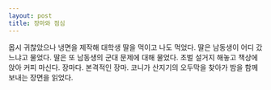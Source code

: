 ```yaml
---
layout: post
title: 장마와 점심
---
```

몹시 귀찮았으나 냉면을 제작해 대학생 딸을 먹이고 나도 먹었다.
딸은 남동생이 어디 갔느냐고 물었다.
딸은 또 남동생의 군대 문제에 대해 물었다. 
초벌 설거지 해놓고 책상에 앉아 커피 마신다.
장마다. 본격적인 장마.
코니가 산지기의 오두막을 찾아가 밤을 함께 보내는 장면을 읽었다.
